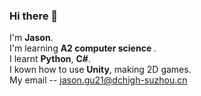 ### Hi there 👋
I'm <b>Jason</b>.  
I'm learning <b>A2 computer science </b>.  
I learnt <b>Python</b>, <b>C#</b>.  
I kown how to use <b>Unity</b>, making 2D games.  
My email -- jason.gu21@dchigh-suzhou.cn  
